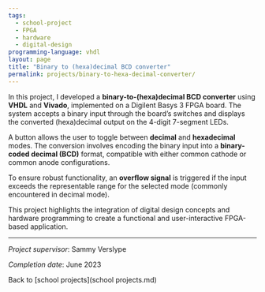 ```yaml
---
tags:
  - school-project
  - FPGA
  - hardware
  - digital-design
programming-language: vhdl
layout: page
title: "Binary to (hexa)decimal BCD converter"
permalink: projects/binary-to-hexa-decimal-converter/
---
```


In this project, I developed a **binary-to-(hexa)decimal BCD converter** using **VHDL** and **Vivado**, implemented on a Digilent Basys 3 FPGA board. The system accepts a binary input through the board’s switches and displays the converted (hexa)decimal output on the 4-digit 7-segment LEDs.  

A button allows the user to toggle between **decimal** and **hexadecimal** modes. The conversion involves encoding the binary input into a **binary-coded decimal (BCD)** format, compatible with either common cathode or common anode configurations.  

To ensure robust functionality, an **overflow signal** is triggered if the input exceeds the representable range for the selected mode (commonly encountered in decimal mode).

This project highlights the integration of digital design concepts and hardware programming to create a functional and user-interactive FPGA-based application.

---
*Project supervisor*: Sammy Verslype

*Completion date*: June 2023

Back to [school projects](school projects.md)
